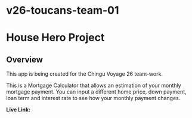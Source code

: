 # v26-toucans-team-01

# House Hero Project

## Overview
This app is being created for the Chingu Voyage 26 team-work. 

This is a Mortgage Calculator that allows an estimation of your monthly mortgage payment. You can input a different home price, down payment, loan term and interest rate to see how your monthly payment changes. 

**Live Link:**

